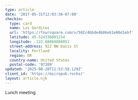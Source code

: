 ```yaml
---
type: article
date: '2017-05-31T12:03:36-07:00'
checkin:
  type: card
  name: Los Gorditos
  url: 'https://foursquare.com/v/502c4bbde4b06e61e06d1ebf'
  latitude: 45.524330801154
  longitude: -122.68068808051
  street-address: 922 NW Davis St
  locality: Portland
  region: OR
  country-name: United States
  postal-code: '97209'
updated: '2025-08-20T11:53:58.129Z'
client_id: 'https://micropub.rocks/'
layout: article.njk
---
```

Lunch meeting
